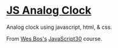 # [JS Analog Clock](https://scottgall.github.io/Javascript-Analog-Clock/)
Analog clock using javascript, html, &amp; css.

From [Wes Bos's](https://wesbos.com/) [JavaScript30](https://javascript30.com/) course.